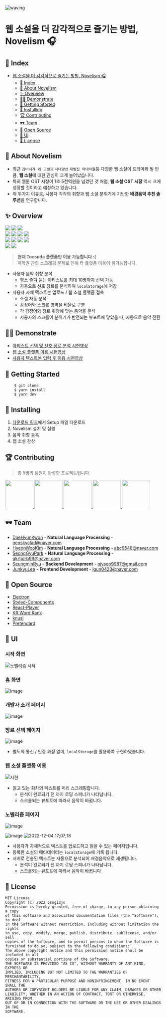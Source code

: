 ![waving](https://capsule-render.vercel.app/api?type=waving&height=200&text=Novelism🎧&fontAlign=70&fontAlignY=35&color=gradient)

# 웹 소설을 더 감각적으로 즐기는 방법, Novelism 🎧

## 🎉 Index

- [웹 소설을 더 감각적으로 즐기는 방법, Novelism 🎧](#웹-소설을-더-감각적으로-즐기는-방법-novelism-🎧)
  - [🎉 Index](#-index)
  - [🎠 About Novelism](#-about-novelism)
  - [✨ Overview](#-overview)
  - [🙋‍♂️ Demonstrate](#-demonstrate)
  - [🎊 Getting Started](#-getting-started)
  - [🛒 Installing](#-installing)
  - [🏆 Contributing](#-contributing)
  - [🕶 Team](#-team)
  - [🔎 Open Source](#-open-source)
  - [🎨 UI](#-ui)
  - [💸 License](#-license)

## 🎠 About Novelism

- 최근 `김비서가 왜 그럴까` `사내맞선` `재벌집 막내아들`등 다양한 웹 소설이 드라마화 될 만큼, **웹 소설**에 대한 관심이 크게 늘어났습니다.
- 특히 웹툰 OST 시장이 1조 5천억원을 넘겼던 것 처럼, **웹 소설 OST 시장** 역시 크게 성장할 것이라고 예상하고 있습니다.
- 위 두가지 이유로, 사용자 각각의 취향과 웹 소설 분위기에 기반한 **배경음악 추천 솔루션**을 연구합니다.

## ✨ Overview

<img src="https://img.shields.io/badge/TypeScript-3178C6?style=plastic-square&logo=TypeScript&logoColor=white"/> <img src="https://img.shields.io/badge/Java-744e3b?style=plastic-square&logo=&logoColor=white"/> <img src="https://img.shields.io/badge/Python-3776AB?style=plastic-square&logo=Python&logoColor=white"/><br/>
<img src="https://img.shields.io/badge/React-61DAFB?style=plastic-square&logo=React&logoColor=white"/> <img src="https://img.shields.io/badge/Electron-47848F?style=plastic-square&logo=Electron&logoColor=white"/> <img src="https://img.shields.io/badge/Django-092E20?style=plastic-square&logo=Django&logoColor=white"/> <img src="https://img.shields.io/badge/Spring Boot-6DB33F?style=plastic-square&logo=Spring Boot&logoColor=white"/><br/>
<img src="https://img.shields.io/badge/Selenium-43B02A?style=plastic-square&logo=Selenium&logoColor=white"/> <img src="https://img.shields.io/badge/NGINX-009639?style=plastic-square&logo=NGINX&logoColor=white"/> <img src="https://img.shields.io/badge/Gunicorn-499848?style=plastic-square&logo=Gunicorn&logoColor=white"/> <img src="https://img.shields.io/badge/Styled Components-DB7093?style=plastic-square&logo=styled-components&logoColor=white"/><br/>
<img src="https://img.shields.io/badge/Amazon EC2-FF9900?style=plastic&logo=Amazon EC2&logoColor=white"/> <img src="https://img.shields.io/badge/Figma-F24E1E?style=plastic&logo=Figma&logoColor=white"/>

> **현재 Tocsoda 플랫폼만 이용 가능합니다 :(**<br/>
> 저작권 관련 스크래핑 문제로 인해 타 플랫폼 이용이 불가능합니다.<br/>

- 사용자 음악 취향 분석
  - 평소 즐겨 듣는 아티스트를 최대 10명까지 선택 가능
  - 자동으로 선호 장르를 분석하여 `localStorage`에 저장
- 사용자 자체 텍스트본 업로드 / 웹 소설 플랫폼 접속
  - 소설 자동 분석
  - 감정어와 스크롤 영역을 비율로 구분
  - 각 감정어와 장르 취향에 맞는 음악을 분석
  - 사용자의 스크롤이 분위기가 반전되는 뷰포트에 닿았을 때, 자동으로 음악 전환
  
## 🙋‍♂️ Demonstrate
- [아티스트 선택 및 선호 장르 분석 시현영상](https://www.youtube.com/watch?v=n-djHKWZwuw)
- [웹 소설 플랫폼 이용 시현영상](https://www.youtube.com/watch?v=6eqqLBvENQU)
- [사용자 텍스트본 입력 후 이용 시현영상](https://www.youtube.com/watch?v=mPmlnApK7ak&feature=youtu.be)

## 🎊 Getting Started

```javascrip
    $ git clone
    $ yarn install
    $ yarn dev
```

## 🛒 Installing

1. [다운로드 링크](https://drive.google.com/file/d/1dXn2StlhVDKARh8FPmXnGyB_1-d2hDfa/view?usp=sharing)에서 Setup 파일 다운로드
2. Novelism 설치 및 실행
3. 음악 취향 등록
4. 웹 소설 감상

## 🏆 Contributing

> 총 5명의 팀원이 완성한 프로젝트입니다.

<p>
<a href="https://github.com/neoskyclad">
    <img src="https://github.com/neoskyclad.png" width="90">
</a>
<a href="https://github.com/qualificationalitated">
    <img src="https://github.com/qualificationalitated.png" width="90">
</a>
<a href="https://github.com/parksk99">
    <img src="https://github.com/parksk99.png" width="90">
</a>
<a href="https://github.com/99winnmin">
    <img src="https://github.com/99winnmin.png" width="90">
</a>
<a href="https://github.com/Jun99uu">
    <img src="https://github.com/Jun99uu.png" width="90">
</a>
</p>

## 🕶 Team

- [DaeHyunKwon](https://github.com/neoskyclad) - **Natural Language Processing** - <neoskyclad@naver.com>
- [HyeonWooKim](https://github.com/qualificationalitated) - **Natural Language Processing** - <abc9548@naver.com>
- [SeongGyuPark](https://github.com/parksk99) - **Natural Language Processing** - <qkrtjdrb99@naver.com>
- [SeungminRyu](https://github.com/99winnmin) - **Backend Development** - <ojysep9987@gmail.com>
- [JunkyuLee](https://github.com/Jun99uu) - **Frontend Development** - <igun0423@naver.com>

## 🔎 Open Source

- [Electron](https://github.com/electron/electron)
- [Styled-Components](https://github.com/styled-components/styled-components)
- [React-Player](https://github.com/cookpete/react-player)
- [KR Word Rank](https://pypi.org/project/krwordrank)
- [knusl](https://github.com/park1200656/KnuSentiLex)
- [Pretendard](https://github.com/orioncactus/pretendard)

## 🎨 UI

### 시작 화면

![노벨리즘 시작](https://user-images.githubusercontent.com/44965706/205597754-ae81dd33-4d3b-4eb2-b418-6fb2c1749838.gif)

### 홈 화면

![image](https://user-images.githubusercontent.com/44965706/205480176-08a8a46c-117d-42a1-ad28-98632c1a880d.png)

### 개발자 소개 페이지

![image](https://user-images.githubusercontent.com/44965706/205480222-49be80f2-1e51-4c6a-b495-0c2591659a4f.png)

### 장르 선택 페이지

![image](https://user-images.githubusercontent.com/44965706/205480248-e81f3bd1-4101-43a5-b5ed-1d06df6581aa.png)

- 별도의 통신 / 인증 과정 없이, `localStorage`를 활용하여 구현하였습니다.

### 웹 소설 플랫폼 이용

![시현](https://user-images.githubusercontent.com/44965706/205481483-c77a0ab3-3fad-413e-9d6c-eae869323eb1.gif)

- 읽고 있는 회차의 텍스트를 미리 스크래핑합니다.
  - 분석이 완료되기 전 까지 로딩 스피너가 나타납니다.
  - 스크롤되는 뷰포트에 따라서 음악이 바뀝니다.

### 노벨리즘 페이지

![image](https://user-images.githubusercontent.com/44965706/205480498-0d81a8d7-c573-455d-98db-e7b5bfa9a999.png)

![image](https://user-images.githubusercontent.com/44965706/205480539-db4ea121-7f04-4f30-864d-469fdb243205.png)
![2022-12-04 17;07;18](https://user-images.githubusercontent.com/44965706/205480607-65b13c84-15a0-4eb0-8bcc-bb73eff54266.gif)

- 사용자가 자체적으로 텍스트를 업로드하고 읽을 수 있는 페이지입니다.
- 등록한 소설의 메타데이터는 `localStorage`에 기록 됩니다.
- 서버로 전송된 텍스트는 자동으로 분석되어 배경음악으로 재생됩니다.
  - 분석이 완료되기 전 까지 로딩 스피너가 나타납니다.
  - 스크롤되는 뷰포트에 따라서 음악이 바뀝니다

## 💸 License

```
MIT License
Copyright (c) 2022 osogi2jo
Permission is hereby granted, free of charge, to any person obtaining a copy
of this software and associated documentation files (the "Software"), to deal
in the Software without restriction, including without limitation the rights
to use, copy, modify, merge, publish, distribute, sublicense, and/or sell
copies of the Software, and to permit persons to whom the Software is
furnished to do so, subject to the following conditions:
The above copyright notice and this permission notice shall be included in all
copies or substantial portions of the Software.
THE SOFTWARE IS PROVIDED "AS IS", WITHOUT WARRANTY OF ANY KIND, EXPRESS OR
IMPLIED, INCLUDING BUT NOT LIMITED TO THE WARRANTIES OF MERCHANTABILITY,
FITNESS FOR A PARTICULAR PURPOSE AND NONINFRINGEMENT. IN NO EVENT SHALL THE
AUTHORS OR COPYRIGHT HOLDERS BE LIABLE FOR ANY CLAIM, DAMAGES OR OTHER
LIABILITY, WHETHER IN AN ACTION OF CONTRACT, TORT OR OTHERWISE, ARISING FROM,
OUT OF OR IN CONNECTION WITH THE SOFTWARE OR THE USE OR OTHER DEALINGS IN THE
SOFTWARE.
```
